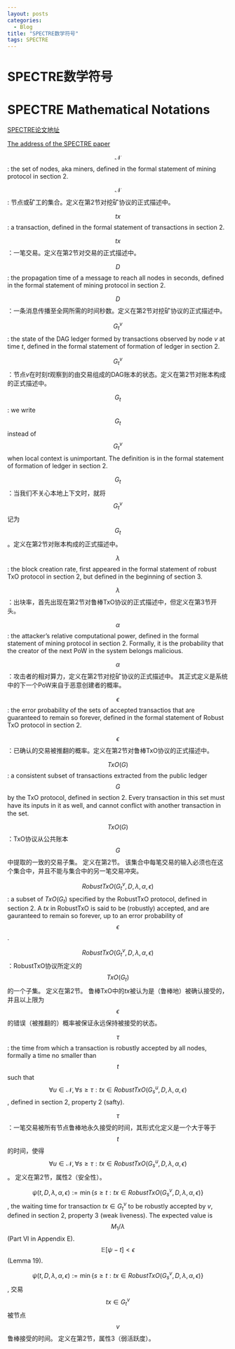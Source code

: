 ```yaml
---
layout: posts
categories:
  - Blog
title: "SPECTRE数学符号"
tags: SPECTRE
---
```


# SPECTRE数学符号

# SPECTRE Mathematical Notations

[SPECTRE论文地址](https://eprint.iacr.org/2016/1159.pdf)

[The address of the SPECTRE paper](https://eprint.iacr.org/2016/1159.pdf)

$$\mathcal{N}$$: the set of nodes, aka miners, defined in the formal statement of mining protocol in section 2.

$$\mathcal{N}$$: 节点或矿工的集合。定义在第2节对挖矿协议的正式描述中。

$$tx$$: a transaction, defined in the formal statement of transactions in section 2.

$$tx$$：一笔交易。定义在第2节对交易的正式描述中。

$$D$$: the propagation time of a message to reach all nodes in seconds, defined in the formal statement of mining protocol in section 2.

$$D$$：一条消息传播至全网所需的时间秒数。定义在第2节对挖矿协议的正式描述中。

$$G^v_t$$: the state of the DAG ledger formed by transactions observed by node $v$ at time $t$, defined in the formal statement of formation of ledger in section 2.

$$G^v_t$$：节点$v$在时刻$t$观察到的由交易组成的DAG账本的状态。定义在第2节对账本构成的正式描述中。

$$G_t$$: we write $$G_t$$ instead of $$G^v_t$$ when local context is unimportant.
The definition is in the formal statement of formation of ledger in section 2.

$$G_t$$：当我们不关心本地上下文时，就将$$G^v_t$$记为$$G_t$$。定义在第2节对账本构成的正式描述中。

$$\lambda$$: the block creation rate, first appeared in the formal statement of robust TxO protocol in section 2, but defined in the beginning of section 3.

$$\lambda$$：出块率，首先出现在第2节对鲁棒TxO协议的正式描述中，但定义在第3节开头。

$$\alpha$$: the attacker’s relative computational power, defined in the formal statement of mining protocol in section 2.
Formally, it is the probability that the creator of the next PoW in the system belongs malicious.

$$\alpha$$：攻击者的相对算力，定义在第2节对挖矿协议的正式描述中。
其正式定义是系统中的下一个PoW来自于恶意创建者的概率。

$$\epsilon$$: the error probability of the sets of accepted transactios that are guaranteed to remain so forever, defined in the formal statement of Robust TxO protocol in section 2.

$$\epsilon$$：已确认的交易被推翻的概率。定义在第2节对鲁棒TxO协议的正式描述中。

$$TxO(G)$$: a consistent subset of transactions extracted from the public ledger $$G$$ by the TxO protocol, defined in section 2.
Every transaction in this set must have its inputs in it as well, and cannot conﬂict with another transaction in the set.

$$TxO(G)$$：TxO协议从公共账本$$G$$中提取的一致的交易子集。
定义在第2节。
该集合中每笔交易的输入必须也在这个集合中，并且不能与集合中的另一笔交易冲突。

$$RobustTxO(G^v_t,D,\lambda,\alpha,\epsilon)$$: a subset of $TxO(G_t)$ specified by the RobustTxO protocol, defined in section 2.
A $tx$ in RobustTxO is said to be (robustly) accepted, and are gauranteed to remain so forever, up to an error probability of $$\epsilon$$.

$$RobustTxO(G^v_t,D,\lambda,\alpha,\epsilon)$$：RobustTxO协议所定义的$$TxO(G_t)$$的一个子集。
定义在第2节。
鲁棒TxO中的$tx$被认为是（鲁棒地）被确认接受的，并且以上限为$$\epsilon$$的错误（被推翻的）概率被保证永远保持被接受的状态。

$$\tau$$: the time from which a transaction is robustly accepted by all nodes, formally a time no smaller than $$t$$ such that $$\forall u \in \mathcal{N},\forall s \geq \tau: tx \in RobustTxO(G^u_s,D,\lambda,\alpha,\epsilon)$$, defined in section 2, property 2 (safty).

$$\tau$$：一笔交易被所有节点鲁棒地永久接受的时间，其形式化定义是一个大于等于$$t$$的时间，使得$$\forall u \in \mathcal{N},\forall s \geq \tau: tx \in RobustTxO(G^u_s,D,\lambda,\alpha,\epsilon)$$。
定义在第2节，属性2（安全性）。

$$\psi(t,D,\lambda,\alpha,\epsilon) := \min\{s \geq t : tx \in RobustTxO(G^v_s,D,\lambda,\alpha,\epsilon)\}$$, the waiting time for transaction $tx \in G_t^v$ to be robustly accepted by $v$, defined in section 2, property 3 (weak liveness).
The expected value is $$M_1 / \lambda$$ (Part VI in Appendix E). $$\mathbb{E}[\psi - t] < \epsilon$$ (Lemma 19).

$$\psi(t,D,\lambda,\alpha,\epsilon) := \min\{s \geq t : tx \in RobustTxO(G^v_s,D,\lambda,\alpha,\epsilon)\}$$, 交易$$tx \in G^v_t$$被节点$$v$$鲁棒接受的时间。
定义在第2节，属性3（弱活跃度）。
